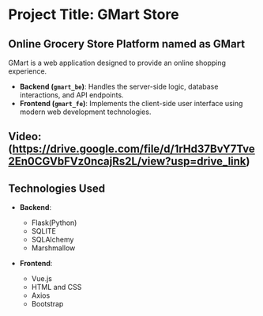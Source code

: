 # Project Title: GMart Store
## Online Grocery Store Platform named as GMart
GMart is a web application designed to provide an online shopping experience.
- **Backend (`gmart_be`)**: Handles the server-side logic, database interactions, and API endpoints.
- **Frontend (`gmart_fe`)**: Implements the client-side user interface using modern web development technologies.

## Video:(https://drive.google.com/file/d/1rHd37BvY7Tve2En0CGVbFVz0ncajRs2L/view?usp=drive_link)

## Technologies Used
- **Backend**: 
  - Flask(Python)
  - SQLITE
  - SQLAlchemy
  - Marshmallow
  
- **Frontend**: 
  - Vue.js
  - HTML and CSS
  - Axios
  - Bootstrap
